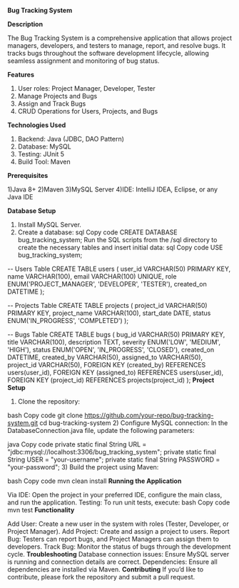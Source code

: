 **Bug Tracking System**

**Description**

The Bug Tracking System is a comprehensive application that allows project managers, developers, and testers to manage, report, and resolve bugs. It tracks bugs throughout the software development lifecycle, allowing seamless assignment and monitoring of bug status.

**Features**

1) User roles: Project Manager, Developer, Tester
2) Manage Projects and Bugs
3) Assign and Track Bugs
4) CRUD Operations for Users, Projects, and Bugs
   
**Technologies Used**

1) Backend: Java (JDBC, DAO Pattern)
2) Database: MySQL
3) Testing: JUnit 5
4) Build Tool: Maven
   
**Prerequisites**

1)Java 8+
2)Maven
3)MySQL Server
4)IDE: IntelliJ IDEA, Eclipse, or any Java IDE


**Database Setup**

1) Install MySQL Server.
2) Create a database:
sql
Copy code
CREATE DATABASE bug_tracking_system;
Run the SQL scripts from the /sql directory to create the necessary tables and insert initial data:
sql
Copy code
USE bug_tracking_system;

-- Users Table
CREATE TABLE users (
    user_id VARCHAR(50) PRIMARY KEY,
    name VARCHAR(100),
    email VARCHAR(100) UNIQUE,
    role ENUM('PROJECT_MANAGER', 'DEVELOPER', 'TESTER'),
    created_on DATETIME
);

-- Projects Table
CREATE TABLE projects (
    project_id VARCHAR(50) PRIMARY KEY,
    project_name VARCHAR(100),
    start_date DATE,
    status ENUM('IN_PROGRESS', 'COMPLETED')
);

-- Bugs Table
CREATE TABLE bugs (
    bug_id VARCHAR(50) PRIMARY KEY,
    title VARCHAR(100),
    description TEXT,
    severity ENUM('LOW', 'MEDIUM', 'HIGH'),
    status ENUM('OPEN', 'IN_PROGRESS', 'CLOSED'),
    created_on DATETIME,
    created_by VARCHAR(50),
    assigned_to VARCHAR(50),
    project_id VARCHAR(50),
    FOREIGN KEY (created_by) REFERENCES users(user_id),
    FOREIGN KEY (assigned_to) REFERENCES users(user_id),
    FOREIGN KEY (project_id) REFERENCES projects(project_id)
);
**Project Setup**

1) Clone the repository:

bash
Copy code
git clone https://github.com/your-repo/bug-tracking-system.git
cd bug-tracking-system
2) Configure MySQL connection: In the DatabaseConnection.java file, update the following parameters:

java
Copy code
private static final String URL = "jdbc:mysql://localhost:3306/bug_tracking_system";
private static final String USER = "your-username";
private static final String PASSWORD = "your-password";
3) Build the project using Maven:

bash
Copy code
mvn clean install
**Running the Application**

Via IDE: Open the project in your preferred IDE, configure the main class, and run the application.
Testing: To run unit tests, execute:
bash
Copy code
mvn test
**Functionality**

Add User: Create a new user in the system with roles (Tester, Developer, or Project Manager).
Add Project: Create and assign a project to users.
Report Bug: Testers can report bugs, and Project Managers can assign them to developers.
Track Bug: Monitor the status of bugs through the development cycle.
**Troubleshooting**
Database connection issues: Ensure MySQL server is running and connection details are correct.
Dependencies: Ensure all dependencies are installed via Maven.
**Contributing**
If you’d like to contribute, please fork the repository and submit a pull request.
